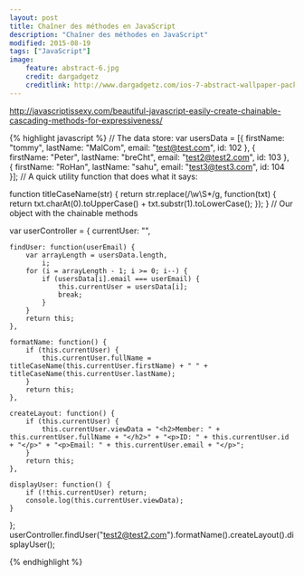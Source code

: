 ```yaml
---
layout: post
title: Chaîner des méthodes en JavaScript
description: "Chaîner des méthodes en JavaScript"
modified: 2015-08-19
tags: ["JavaScript"]
image:
    feature: abstract-6.jpg
    credit: dargadgetz
    creditlink: http://www.dargadgetz.com/ios-7-abstract-wallpaper-pack-for-iphone-5-and-ipod-touch-retina/
---
```


http://javascriptissexy.com/beautiful-javascript-easily-create-chainable-cascading-methods-for-expressiveness/


{% highlight javascript %}
// The data store:
var usersData = [{
    firstName: "tommy",
    lastName: "MalCom",
    email: "test@test.com",
    id: 102
}, {
    firstName: "Peter",
    lastName: "breCht",
    email: "test2@test2.com",
    id: 103
}, {
    firstName: "RoHan",
    lastName: "sahu",
    email: "test3@test3.com",
    id: 104
}]; // A quick utility function that does what it says:

function titleCaseName(str) {
    return str.replace(/\w\S*/g, function(txt) {
        return txt.charAt(0).toUpperCase() + txt.substr(1).toLowerCase();
    });
} // Our object with the chainable methods

var userController = {
    currentUser: "",

    findUser: function(userEmail) {
        var arrayLength = usersData.length,
            i;
        for (i = arrayLength - 1; i >= 0; i--) {
            if (usersData[i].email === userEmail) {
                this.currentUser = usersData[i];
                break;
            }
        }
        return this;
    },

    formatName: function() {
        if (this.currentUser) {
            this.currentUser.fullName = titleCaseName(this.currentUser.firstName) + " " + titleCaseName(this.currentUser.lastName);
        }
        return this;
    },

    createLayout: function() {
        if (this.currentUser) {
            this.currentUser.viewData = "<h2>Member: " + this.currentUser.fullName + "</h2>" + "<p>ID: " + this.currentUser.id + "</p>" + "<p>Email: " + this.currentUser.email + "</p>";
        }
        return this;
    },

    displayUser: function() {
        if (!this.currentUser) return;
        console.log(this.currentUser.viewData);
    }
};
userController.findUser("test2@test2.com").formatName().createLayout().displayUser();

{% endhighlight %}
